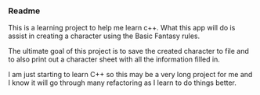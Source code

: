 ### Readme

This is a learning project to help me learn c++. What this app will do is assist
in creating a character using the Basic Fantasy rules.

The ultimate goal of this project is to save the created character to file and 
to also print out a character sheet with all the information filled in.

I am just starting to learn C++ so this may be a very long project for me and 
I know it will go through many refactoring as I learn to do things better.
